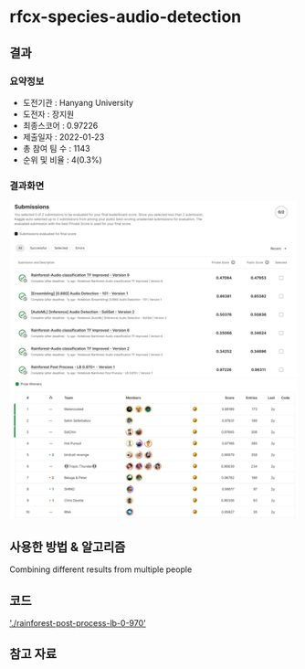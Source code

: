# rfcx-species-audio-detection

## 결과

### 요약정보

- 도전기관 : Hanyang University
- 도전자 : 장지원
- 최종스코어 : 0.97226
- 제출일자 : 2022-01-23
- 총 참여 팀 수 : 1143
- 순위 및 비율 : 4(0.3%)

### 결과화면

![leaderboard](./img/score.png)
![leaderboard](./img/leaderboard.png)

## 사용한 방법 & 알고리즘
Combining different results from multiple people

## 코드
['./rainforest-post-process-lb-0-970'](./rainforest-post-process-lb-0-970.ipynb)

## 참고 자료
